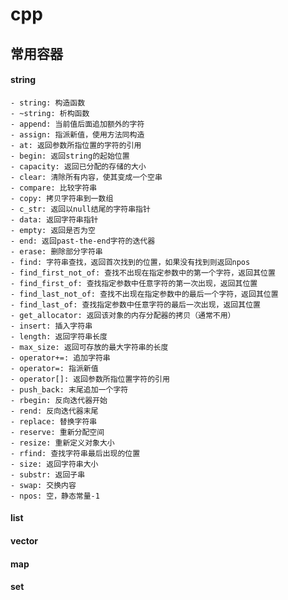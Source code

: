 # cpp

## 常用容器
#### string
    - string: 构造函数
    - ~string: 析构函数
    - append: 当前值后面追加额外的字符
    - assign: 指派新值，使用方法同构造
    - at: 返回参数所指位置的字符的引用
    - begin: 返回string的起始位置
    - capacity: 返回已分配的存储的大小
    - clear: 清除所有内容，使其变成一个空串
    - compare: 比较字符串
    - copy: 拷贝字符串到一数组
    - c_str: 返回以null结尾的字符串指针
    - data: 返回字符串指针
    - empty: 返回是否为空
    - end: 返回past-the-end字符的迭代器
    - erase: 删除部分字符串
    - find: 字符串查找，返回首次找到的位置，如果没有找到则返回npos
    - find_first_not_of: 查找不出现在指定参数中的第一个字符，返回其位置
    - find_first_of: 查找指定参数中任意字符的第一次出现，返回其位置
    - find_last_not_of: 查找不出现在指定参数中的最后一个字符，返回其位置
    - find_last_of: 查找指定参数中任意字符的最后一次出现，返回其位置
    - get_allocator: 返回该对象的内存分配器的拷贝（通常不用）
    - insert: 插入字符串
    - length: 返回字符串长度
    - max_size: 返回可存放的最大字符串的长度
    - operator+=: 追加字符串
    - operator=: 指派新值
    - operator[]: 返回参数所指位置字符的引用
    - push_back: 末尾追加一个字符
    - rbegin: 反向迭代器开始
    - rend: 反向迭代器末尾
    - replace: 替换字符串
    - reserve: 重新分配空间
    - resize: 重新定义对象大小
    - rfind: 查找字符串最后出现的位置
    - size: 返回字符串大小
    - substr: 返回子串
    - swap: 交换内容
    - npos: 空，静态常量-1
#### list
#### vector
#### map
#### set
